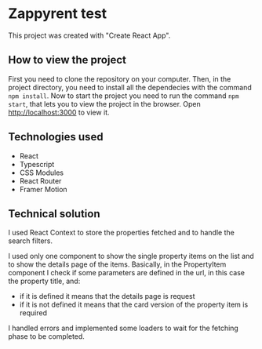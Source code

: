 # Zappyrent test

This project was created with "Create React App".

## How to view the project

First you need to clone the repository on your computer.
Then, in the project directory, you need to install all the dependecies with the command `npm install`.
Now to start the project you need to run the command `npm start`, that lets you to view the project in the browser.
Open [http://localhost:3000](http://localhost:3000) to view it.

## Technologies used

- React
- Typescript
- CSS Modules
- React Router
- Framer Motion

## Technical solution

I used React Context to store the properties fetched and to handle the search filters.

I used only one component to show the single property items on the list and to show the details page of the items.
Basically, in the PropertyItem component I check if some parameters are defined in the url, in this case the property title, and:
- if it is defined it means that the details page is request
- if it is not defined it means that the card version of the property item is required

I handled errors and implemented some loaders to wait for the fetching phase to be completed.

